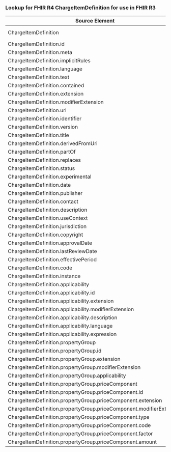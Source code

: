 ### Lookup for FHIR R4 ChargeItemDefinition for use in FHIR R3

| Source Element | Usage | Target |
| -------------- | ----- | ------ |
| ChargeItemDefinition | UseExtension | http://hl7.org/fhir/4.0/StructureDefinition/extension-ChargeItemDefinition |
| ChargeItemDefinition.id | UseExtensionFromAncestor | - |
| ChargeItemDefinition.meta | UseExtensionFromAncestor | - |
| ChargeItemDefinition.implicitRules | UseExtensionFromAncestor | - |
| ChargeItemDefinition.language | UseExtensionFromAncestor | - |
| ChargeItemDefinition.text | UseExtensionFromAncestor | - |
| ChargeItemDefinition.contained | UseExtensionFromAncestor | - |
| ChargeItemDefinition.extension | UseExtensionFromAncestor | - |
| ChargeItemDefinition.modifierExtension | UseExtensionFromAncestor | - |
| ChargeItemDefinition.url | UseExtensionFromAncestor | - |
| ChargeItemDefinition.identifier | UseExtensionFromAncestor | - |
| ChargeItemDefinition.version | UseExtensionFromAncestor | - |
| ChargeItemDefinition.title | UseExtensionFromAncestor | - |
| ChargeItemDefinition.derivedFromUri | UseExtensionFromAncestor | - |
| ChargeItemDefinition.partOf | UseExtensionFromAncestor | - |
| ChargeItemDefinition.replaces | UseExtensionFromAncestor | - |
| ChargeItemDefinition.status | UseExtensionFromAncestor | - |
| ChargeItemDefinition.experimental | UseExtensionFromAncestor | - |
| ChargeItemDefinition.date | UseExtensionFromAncestor | - |
| ChargeItemDefinition.publisher | UseExtensionFromAncestor | - |
| ChargeItemDefinition.contact | UseExtensionFromAncestor | - |
| ChargeItemDefinition.description | UseExtensionFromAncestor | - |
| ChargeItemDefinition.useContext | UseExtensionFromAncestor | - |
| ChargeItemDefinition.jurisdiction | UseExtensionFromAncestor | - |
| ChargeItemDefinition.copyright | UseExtensionFromAncestor | - |
| ChargeItemDefinition.approvalDate | UseExtensionFromAncestor | - |
| ChargeItemDefinition.lastReviewDate | UseExtensionFromAncestor | - |
| ChargeItemDefinition.effectivePeriod | UseExtensionFromAncestor | - |
| ChargeItemDefinition.code | UseExtensionFromAncestor | - |
| ChargeItemDefinition.instance | UseExtensionFromAncestor | - |
| ChargeItemDefinition.applicability | UseExtensionFromAncestor | - |
| ChargeItemDefinition.applicability.id | UseExtensionFromAncestor | - |
| ChargeItemDefinition.applicability.extension | UseExtensionFromAncestor | - |
| ChargeItemDefinition.applicability.modifierExtension | UseExtensionFromAncestor | - |
| ChargeItemDefinition.applicability.description | UseExtensionFromAncestor | - |
| ChargeItemDefinition.applicability.language | UseExtensionFromAncestor | - |
| ChargeItemDefinition.applicability.expression | UseExtensionFromAncestor | - |
| ChargeItemDefinition.propertyGroup | UseExtensionFromAncestor | - |
| ChargeItemDefinition.propertyGroup.id | UseExtensionFromAncestor | - |
| ChargeItemDefinition.propertyGroup.extension | UseExtensionFromAncestor | - |
| ChargeItemDefinition.propertyGroup.modifierExtension | UseExtensionFromAncestor | - |
| ChargeItemDefinition.propertyGroup.applicability | UseExtensionFromAncestor | - |
| ChargeItemDefinition.propertyGroup.priceComponent | UseExtensionFromAncestor | - |
| ChargeItemDefinition.propertyGroup.priceComponent.id | UseExtensionFromAncestor | - |
| ChargeItemDefinition.propertyGroup.priceComponent.extension | UseExtensionFromAncestor | - |
| ChargeItemDefinition.propertyGroup.priceComponent.modifierExtension | UseExtensionFromAncestor | - |
| ChargeItemDefinition.propertyGroup.priceComponent.type | UseExtensionFromAncestor | - |
| ChargeItemDefinition.propertyGroup.priceComponent.code | UseExtensionFromAncestor | - |
| ChargeItemDefinition.propertyGroup.priceComponent.factor | UseExtensionFromAncestor | - |
| ChargeItemDefinition.propertyGroup.priceComponent.amount | UseExtensionFromAncestor | - |
